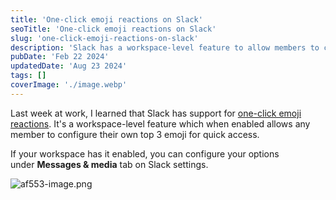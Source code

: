 ```yaml
---
title: 'One-click emoji reactions on Slack'
seoTitle: 'One-click emoji reactions on Slack'
slug: 'one-click-emoji-reactions-on-slack'
description: 'Slack has a workspace-level feature to allow members to configure their top 3 emoji for quick reactions.'
pubDate: 'Feb 22 2024'
updatedDate: 'Aug 23 2024'
tags: []
coverImage: './image.webp'
---
```


Last week at work, I learned that Slack has support for [one-click emoji reactions](https://slack.com/help/articles/360056881694-Manage-one-click-emoji-reactions-for-your-workspace-or-organization). It's a workspace-level feature which when enabled allows any member to configure their own top 3 emoji for quick access.

If your workspace has it enabled, you can configure your options under **Messages & media** tab on Slack settings.

![af553-image.png](https://blogarunsathiya.files.wordpress.com/2022/07/af553-image.png?w=1024&h=552)
